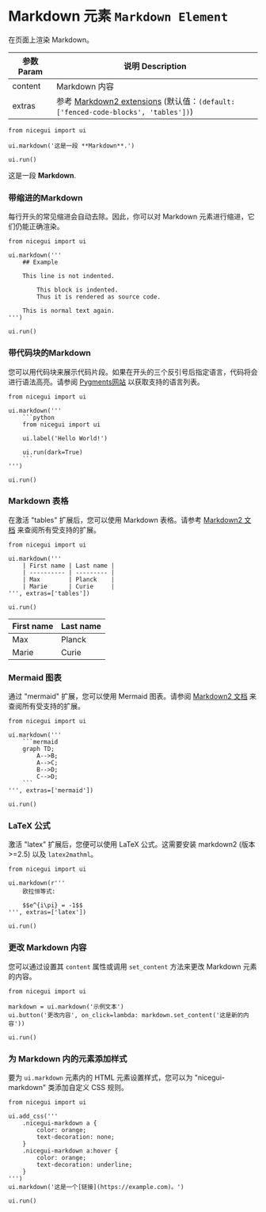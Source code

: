 # Markdown 元素 `Markdown Element`

在页面上渲染 Markdown。

| 参数 Param | 说明 Description |
| ---------- | ---------------- |
| content    | Markdown 内容    |
| extras     | 参考 [Markdown2 extensions](https://github.com/trentm/python-markdown2/wiki/Extras#implemented-extras) (默认值：`(default: ['fenced-code-blocks', 'tables'])`) |

```python:line-numbers
from nicegui import ui

ui.markdown('这是一段 **Markdown**.')

ui.run()
```

这是一段 **Markdown**.

### 带缩进的Markdown

每行开头的常见缩进会自动去除。因此，你可以对 Markdown 元素进行缩进，它们仍能正确渲染。

```python:line-numbers
from nicegui import ui

ui.markdown('''
    ## Example

    This line is not indented.

        This block is indented.
        Thus it is rendered as source code.

    This is normal text again.
''')

ui.run()
```

### 带代码块的Markdown

您可以用代码块来展示代码片段。如果在开头的三个反引号后指定语言，代码将会进行语法高亮。请参阅 [Pygments网站](https://pygments.org/languages/) 以获取支持的语言列表。

```python:line-numbers
from nicegui import ui

ui.markdown('''
    ```python
    from nicegui import ui

    ui.label('Hello World!')

    ui.run(dark=True)
    ```
''')

ui.run()
```

### Markdown 表格

在激活 "tables" 扩展后，您可以使用 Markdown 表格。请参考 [Markdown2 文档](https://github.com/trentm/python-markdown2/wiki/Extras#implemented-extras) 来查阅所有受支持的扩展。

```python:line-numbers
from nicegui import ui

ui.markdown('''
    | First name | Last name |
    | ---------- | --------- |
    | Max        | Planck    |
    | Marie      | Curie     |
''', extras=['tables'])

ui.run()
```

| First name | Last name |
| ---------- | --------- |
| Max        | Planck    |
| Marie      | Curie     |

### Mermaid 图表

通过 "mermaid" 扩展，您可以使用 Mermaid 图表。请参阅 [Markdown2 文档](https://github.com/trentm/python-markdown2/wiki/Extras#implemented-extras) 来查阅所有受支持的扩展。

```python:line-numbers
from nicegui import ui

ui.markdown('''
    ```mermaid
    graph TD;
        A-->B;
        A-->C;
        B-->D;
        C-->D;
    ```
''', extras=['mermaid'])

ui.run()
```

### LaTeX 公式

激活 "latex" 扩展后，您便可以使用 LaTeX 公式。这需要安装 markdown2 (版本 >=2.5) 以及 `latex2mathml`。

```python:line-numbers
from nicegui import ui

ui.markdown(r'''
    欧拉恒等式:

    $$e^{i\pi} = -1$$
''', extras=['latex'])

ui.run()
```

### 更改 Markdown 内容

您可以通过设置其 `content` 属性或调用 `set_content` 方法来更改 Markdown 元素的内容。

```python:line-numbers
from nicegui import ui

markdown = ui.markdown('示例文本')
ui.button('更改内容', on_click=lambda: markdown.set_content('这是新的内容'))

ui.run()
```

### 为 Markdown 内的元素添加样式

要为 `ui.markdown` 元素内的 HTML 元素设置样式，您可以为 "nicegui-markdown" 类添加自定义 CSS 规则。

```python:line-numbers
from nicegui import ui

ui.add_css('''
    .nicegui-markdown a {
        color: orange;
        text-decoration: none;
    }
    .nicegui-markdown a:hover {
        color: orange;
        text-decoration: underline;
    }
''')
ui.markdown('这是一个[链接](https://example.com)。')

ui.run()
```